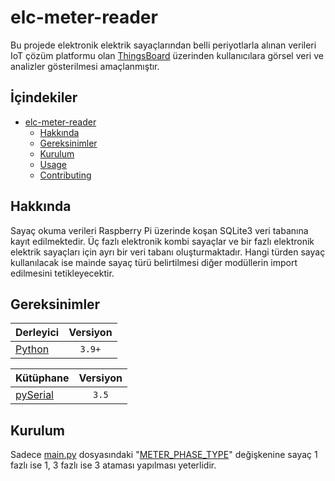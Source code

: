 # elc-meter-reader
Bu projede elektronik elektrik sayaçlarından belli periyotlarla alınan verileri IoT çözüm platformu olan [ThingsBoard](https://thingsboard.io/) üzerinden kullanıcılara görsel veri ve analizler gösterilmesi amaçlanmıştır.

## İçindekiler
* [elc-meter-reader](#elc-meter-reader)
  * [Hakkında](#hakkında)
  * [Gereksinimler](#gereksinimler)
  * [Kurulum](#kurulum)
  * [Usage](#usage)
  * [Contributing](#contributing)

## Hakkında
Sayaç okuma verileri Raspberry Pi üzerinde koşan SQLite3 veri tabanına kayıt edilmektedir. Üç fazlı elektronik kombi sayaçlar ve bir fazlı elektronik elektrik sayaçları için ayrı bir veri tabanı oluşturmaktadır. Hangi türden sayaç kullanılacak ise mainde sayaç türü belirtilmesi diğer modüllerin import edilmesini tetikleyecektir.

## Gereksinimler
| Derleyici | Versiyon |
| :- | :-: |
| [Python](https://www.python.org/downloads/) | `3.9+` |

| Kütüphane | Versiyon |
| :- | :-: |
| [pySerial](https://pypi.org/project/pyserial/3.5/) | `3.5` |

## Kurulum
Sadece [main.py](main.py) dosyasındaki "[METER_PHASE_TYPE](main.py#L26)" değişkenine sayaç 1 fazlı ise 1, 3 fazlı ise 3 ataması yapılması yeterlidir.
